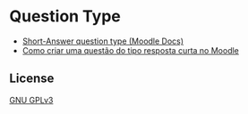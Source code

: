 # Question Type
* [Short-Answer question type (Moodle Docs)](https://docs.moodle.org/311/en/Short-Answer_question_type)
* [Como criar uma questão do tipo resposta curta no Moodle](https://youtu.be/FxO4UnFCjvc)
## License
[GNU GPLv3](https://choosealicense.com/licenses/gpl-3.0/)
